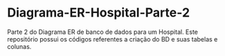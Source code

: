 # Diagrama-ER-Hospital-Parte-2
Parte 2 do Diagrama ER de banco de dados para um Hospital. Este repositório possui os códigos referentes a criação do BD e suas tabelas e colunas.
